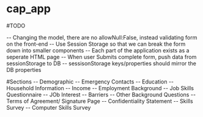 # cap_app


#TODO


-- Changing the model, there are no allowNull:False, instead validating form on the front-end
-- Use Session Storage so that we can break the form down into smaller components 
-- Each part of the application exists as a seperate HTML page
-- When user Submits complete form, push data from sessionStorage to DB 
-- sessisonStorage keys/properties should mirror the DB properties 



#Sections 
-- Demographic 
-- Emergency Contacts 
-- Education
-- Household Information 
-- Income 
-- Employment Background 
-- Job Skills Questionnaire 
-- JOb Interest 
-- Barriers 
-- Other Background Questions 
-- Terms of Agreement/ Signature Page 
-- Confidentiality Statement 
-- Skills Survey 
-- Computer Skills Survey 